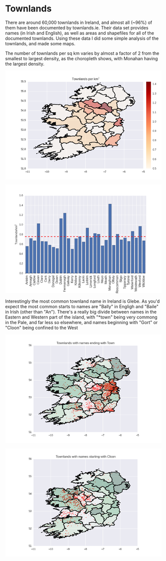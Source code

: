 # Townlands

There are around 60,000 townlands in Ireland, and almost all (~96%) of them have been documented by townlands.ie. Their data set provides names (in Irish and English), as well as areas and shapefiles for all of the documented townlands. Using these data I did some simple analysis of the townlands, and made some maps.

The number of townlands per sq km varies by almost a factor of 2 from the smallest to largest density, as the choropleth shows, with Monahan having the largest density.

![alt tag](https://github.com/neal-o-r/townlands/blob/master/choropleth.png)

![alt tag](https://github.com/neal-o-r/townlands/blob/master/twnlnds_area.png)


Interestingly the most common townland name in Ireland is Glebe. As you'd expect the most common starts to names are "Bally" in Engligh and "Baile" in Irish (other than "An"). There's a really big divide between names in the Eastern and Western part of the island, with "*town" being very commong in the Pale, and far less so elsewhere, and names beginning with "Gort" or "Cloon" being confined to the West

![alt tag](https://github.com/neal-o-r/townlands/blob/master/town_end.png)

![alt tag](https://github.com/neal-o-r/townlands/blob/master/cloon_start.png)

